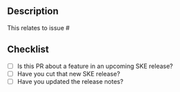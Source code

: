 ## Description
This relates to issue #


## Checklist

* [ ] Is this PR about a feature in an upcoming SKE release?
* [ ] Have you cut that new SKE release?
* [ ] Have you updated the release notes?

